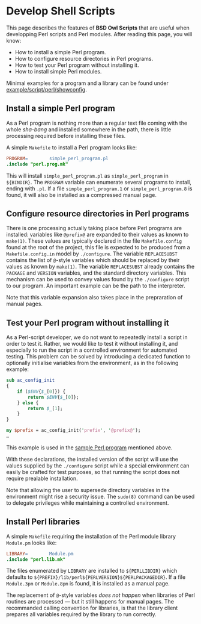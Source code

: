 # Develop Shell Scripts

This page describes the features of **BSD Owl Scripts** that are
useful when developping Perl scripts and Perl modules.  After
reading this page, you will know:

 - How to install a simple Perl program.
 - How to configure resource directories in Perl programs.
 - How to test your Perl program without installing it.
 - How to install simple Perl modules.

Minimal examples for a program and a library can be found under
[example/script/perl/showconfig][example-showconfig].

## Install a simple Perl program

As a Perl program is nothing more than a regular text file coming
with the whole *sha-bang* and installed somewhere in the path, there
is little processing required before installing these files.

A simple `Makefile` to install a Perl program looks like:

```Makefile
PROGRAM=		simple_perl_program.pl
.include "perl.prog.mk"
```

This will install `simple_perl_program.pl` as `simple_perl_program`
in `${BINDIR}`.  The `PROGRAM` variable can enumerate several programs
to install, ending with `.pl`.
If a file `simple_perl_program.1` or `simple_perl_program.8`
is found, it will also be installed as a compressed manual page.


## Configure resource directories in Perl programs

There is one processing actually taking place before Perl programs
are installed: variables like `@prefix@` are expanded to their values
as known to `make(1)`. These values are typically declared in the file
`Makefile.config` found at the root of the project, this file is expected
to be produced from a `Makefile.config.in` model by `./configure`.  The
variable `REPLACESUBST` contains the list of `@`-style variables which
should be replaced by their values as known by `make(1)`.  The variable
`REPLACESUBST` already contains the `PACKAGE` and `VERSION` variables, and
the standard directory variables.  This mechanism can be used to
convey values found by the `./configure` script to our program.  An
important example can be the path to the interpreter.

Note that this variable expansion also takes place in the prepraration
of manual pages.


## Test your Perl program without installing it

As a Perl-script developer, we do not want to repeatedly install a
script in order to test it.  Rather, we would like to test it without
installing it, and especially to run the script in a controlled
environment for automated testing.  This problem can be solved by
introducing a dedicated function to optionally initialise variables
from the environment, as in the following example:

```perl
sub ac_config_init
{
    if ($ENV{$_[0]}) {
        return $ENV{$_[0]};
    } else {
        return $_[1];
    }
}

my $prefix = ac_config_init('prefix', '@prefix@');
…
```

This example is used in the [sample Perl program][example-showconfig]
mentioned above.


With these declarations, the installed version of the script will use
the values supplied by the `./configure` script while a special
environment can easily be crafted for test purposes, so that running
the script does not require prealable installation.

Note that allowing the user to supersede directory variables in the
environment might rise a security issue.  The `sudo(8)` command can be
used to delegate privileges while maintaining a controlled
environment.


## Install Perl libraries

A simple `Makefile` requiring the installation of the Perl module
library `Module.pm` looks like:

```Makefile
LIBRARY=		Module.pm
.include "perl.lib.mk"
```

The files enumerated by `LIBRARY` are installed to `${PERLLIBDIR}`
which defaults to `${PREFIX}/lib/perl${PERLVERSION}${PERLPACKAGEDIR}`.
If a file `Module.3pm` or `Module.8pm` is found, it is installed as a
manual page.

The replacement of `@`-style variables _does not happen_ when
libraries of Perl routines are processed — but it still happens for
manual pages.  The recommanded calling convention for libraries, is
that the library client prepares all variables required by the library
to run correctly.

  [example-anvil]:      https://github.com/michipili/anvil
  [example-showconfig]: https://github.com/michipili/bsdowl/blob/master/example/script/perl/showconfig/showconfig.pl
